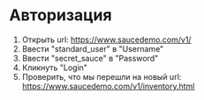 # Авторизация

1. Открыть url: <https://www.saucedemo.com/v1/>
2. Ввести "standard_user" в "Username"
3. Ввести "secret_sauce" в "Password"
4. Кликнуть "Login"
5. Проверить, что мы перешли на новый url: <https://www.saucedemo.com/v1/inventory.html>
